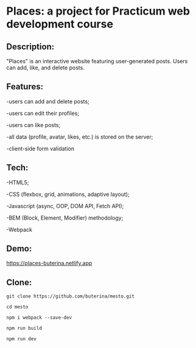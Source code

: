 # Places: a project for Practicum web development course

## Description:

"Places" is an interactive website featuring user-generated posts. Users can add, like, and delete posts.

## Features:

-users can add and delete posts;

-users can edit their profiles;

-users can like posts;

-all data (profile, avatar, likes, etc.) is stored on the server;

-client-side form validation


## Tech:

-HTML5;

-CSS (flexbox, grid, animations, adaptive layout);

-Javascript (async, OOP, DOM API, Fetch API);

-BEM (Block, Element, Modifier) methodology;

-Webpack

## Demo:

https://places-buterina.netlify.app

## Clone:

```
git clone https://github.com/buterina/mesto.git

cd mesto

npm i webpack --save-dev

npm run build

npm run dev
```
